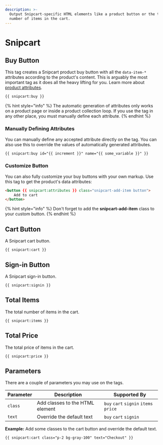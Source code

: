 ```yaml
---
description: >-
  Output Snipcart-specific HTML elements like a product button or the total
  number of items in the cart.
---
```


# Snipcart

## Buy Button

This tag creates a Snipcart product buy button with all the `data-item-*` attributes according to the product's content. This is arguably the most important tag as it does all the heavy lifting for you. Learn more about [product attributes](https://docs.snipcart.com/v3/setup/products).

```html
{{ snipcart:buy }}
```

{% hint style="info" %}
The automatic generation of attributes only works on a product page or inside a product collection loop. If you use the tag in any other place, you must manually define each attribute.
{% endhint %}

### Manually Defining Attributes

You can manually define any accepted attribute directly on the tag. You can also use this to override the values of automatically generated attributes.

```html
{{ snipcart:buy id="{{ increment }}" name="{{ some_variable }}" }}
```

### Customize Button

You can also fully customize your buy buttons with your own markup. Use this tag to get the product's data attributes:

```html
<button {{ snipcart:attributes }} class="snipcart-add-item button">
    Add to cart
</button>
```

{% hint style="info" %}
Don't forget to add the **snipcart-add-item** class to your custom button.
{% endhint %}

## Cart Button

A Snipcart cart button.

```
{{ snipcart:cart }}
```

## Sign-in Button

A Snipcart sign-in button.

```
{{ snipcart:signin }}
```

## Total Items

The total number of items in the cart.

```
{{ snipcart:items }}
```

## Total Price

The total price of items in the cart.

```
{{ snipcart:price }}
```

## Parameters

There are a couple of parameters you may use on the tags.

| Parameter | Description                     | Supported By                          |
| --------- | ------------------------------- | ------------------------------------- |
| `class`   | Add classes to the HTML element | `buy` `cart` `signin` `items` `price` |
| `text`    | Override the default text       | `buy` `cart` `signin`                 |

**Example:** Add some classes to the cart button and override the default text.

```
{{ snipcart:cart class="p-2 bg-gray-100" text="Checkout" }}
```
